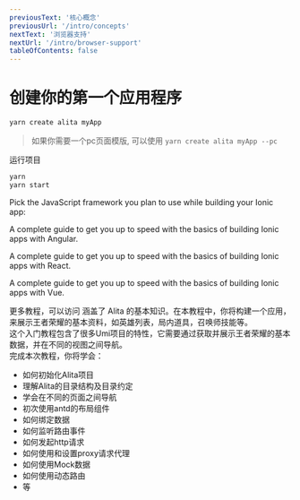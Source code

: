 ```yaml
---
previousText: '核心概念'
previousUrl: '/intro/concepts'
nextText: '浏览器支持'
nextUrl: '/intro/browser-support'
tableOfContents: false
---
```


# 创建你的第一个应用程序


```bash
yarn create alita myApp
```

> 如果你需要一个pc页面模版, 可以使用 `yarn create alita myApp --pc`

运行项目

```bash
yarn
yarn start
```


Pick the JavaScript framework you plan to use while building your Ionic app:

<docs-cards>
  <docs-card header="Start with Angular" href="/angular/your-first-app" icon="/assets/icons/logo-angular-icon.png">
    <p>A complete guide to get you up to speed with the basics of building Ionic apps with Angular.</p>
  </docs-card>

  <docs-card header="Start with React" href="/react/your-first-app" icon="/assets/icons/logo-react-icon.png">
    <p>A complete guide to get you up to speed with the basics of building Ionic apps with React.</p>
  </docs-card>

  <docs-card class="disabled" header="Start with Vue (soon)" href="" icon="/assets/icons/logo-vue-icon.png">
    <p>A complete guide to get you up to speed with the basics of building Ionic apps with Vue.</p>
  </docs-card>
</docs-cards>

更多教程，可以访问
<docs-cards>
<docs-card header="教程:王者荣耀资料库" href="https://www.yuque.com/alita/course/gcngtp" icon="/assets/img/yuque.jpeg">
</docs-card>
</docs-cards>
涵盖了 Alita 的基本知识。在本教程中，你将构建一个应用，来展示王者荣耀的基本资料，如英雄列表，局内道具，召唤师技能等。<br />这个入门教程包含了很多Umi项目的特性，它需要通过获取并展示王者荣耀的基本数据，并在不同的视图之间导航。<br />完成本次教程，你将学会：

- 如何初始化Alita项目
- 理解Alita的目录结构及目录约定
- 学会在不同的页面之间导航
- 初次使用antd的布局组件
- 如何绑定数据
- 如何监听路由事件
- 如何发起http请求
- 如何使用和设置proxy请求代理
- 如何使用Mock数据
- 如何使用动态路由
- 等<br />

